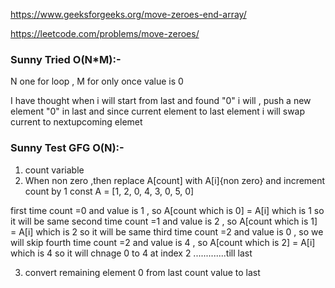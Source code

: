 https://www.geeksforgeeks.org/move-zeroes-end-array/

https://leetcode.com/problems/move-zeroes/

### Sunny Tried O(N*M):-
N one for loop , M for only once value is 0 

I have thought when i will start from last and found "0" i will , push a new element "0" in last and 
since current element to last element i will swap  current to nextupcoming elemet 

### Sunny Test GFG O(N):-
1. count variable 
2. When non zero ,then replace A[count] with A[i]{non zero} and increment count by 1 
const A = [1, 2, 0, 4, 3, 0, 5, 0]

first time count =0 and value is 1 , so A[count which is 0] = A[i] which is 1 so it will be same 
second time count =1 and value is 2 , so A[count which is 1] = A[i] which is 2 so it will be same 
third time count =2 and value is 0 , so we will skip
fourth time count =2 and value is 4 , so A[count which is 2] = A[i] which is 4 so it will chnage 0 to 4 at index 2 
.............till last

3. convert remaining element 0 from last count value to last 



